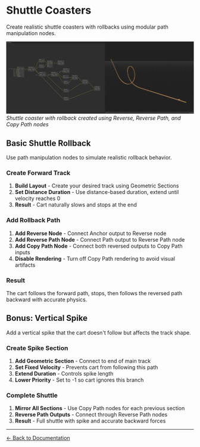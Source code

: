 # Shuttle Coasters

Create realistic shuttle coasters with rollbacks using modular path manipulation nodes.

![Shuttle Coaster Example](../images/shuttle.png)
_Shuttle coaster with rollback created using Reverse, Reverse Path, and Copy Path nodes_

## Basic Shuttle Rollback

Use path manipulation nodes to simulate realistic rollback behavior.

### Create Forward Track

1. **Build Layout** - Create your desired track using Geometric Sections
2. **Set Distance Duration** - Use distance-based duration, extend until velocity reaches 0
3. **Result** - Cart naturally slows and stops at the end

### Add Rollback Path

1. **Add Reverse Node** - Connect Anchor output to Reverse node
2. **Add Reverse Path Node** - Connect Path output to Reverse Path node
3. **Add Copy Path Node** - Connect both reversed outputs to Copy Path inputs
4. **Disable Rendering** - Turn off Copy Path rendering to avoid visual artifacts

### Result

The cart follows the forward path, stops, then follows the reversed path backward with accurate physics.

## Bonus: Vertical Spike

Add a vertical spike that the cart doesn't follow but affects the track shape.

### Create Spike Section

1. **Add Geometric Section** - Connect to end of main track
2. **Set Fixed Velocity** - Prevents cart from following this path
3. **Extend Duration** - Controls spike length
4. **Lower Priority** - Set to -1 so cart ignores this branch

### Complete Shuttle

1. **Mirror All Sections** - Use Copy Path nodes for each previous section
2. **Reverse Path Outputs** - Connect through Reverse Path nodes
3. **Result** - Full shuttle with spike and accurate backward forces

---

[← Back to Documentation](../)
